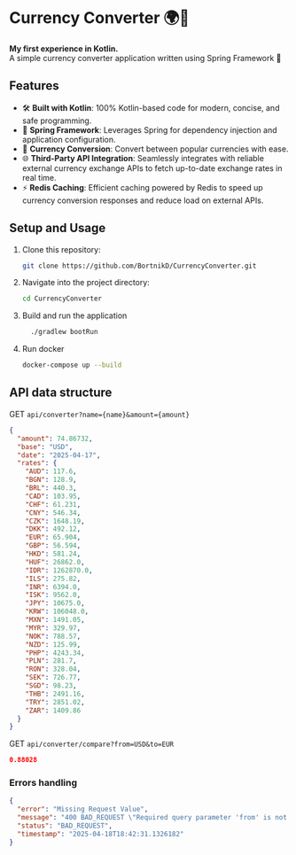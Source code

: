 # Currency Converter 🌍💱

**My first experience in Kotlin.**  
A simple currency converter application written using Spring Framework 🌱

## Features

- 🛠 **Built with Kotlin**: 100% Kotlin-based code for modern, concise, and safe programming.
- 🌱 **Spring Framework**: Leverages Spring for dependency injection and application configuration.
- 💱 **Currency Conversion**: Convert between popular currencies with ease.
- 🌐 **Third-Party API Integration**: Seamlessly integrates with reliable external currency exchange APIs to fetch up-to-date exchange rates in real time.
- ⚡️ **Redis Caching**: Efficient caching powered by Redis to speed up currency conversion responses and reduce load on external APIs.

## Setup and Usage

1. Clone this repository:
   ```bash
   git clone https://github.com/BortnikD/CurrencyConverter.git
   ```
2. Navigate into the project directory:
   ```bash
   cd CurrencyConverter
   ```
3. Build and run the application
   ```bash
     ./gradlew bootRun
   ```
4. Run docker
   ```bash
   docker-compose up --build
   ```

## API data structure

GET `api/converter?name={name}&amount={amount}`
```json
{
  "amount": 74.86732,
  "base": "USD",
  "date": "2025-04-17",
  "rates": {
    "AUD": 117.6,
    "BGN": 128.9,
    "BRL": 440.3,
    "CAD": 103.95,
    "CHF": 61.231,
    "CNY": 546.34,
    "CZK": 1648.19,
    "DKK": 492.12,
    "EUR": 65.904,
    "GBP": 56.594,
    "HKD": 581.24,
    "HUF": 26862.0,
    "IDR": 1262870.0,
    "ILS": 275.82,
    "INR": 6394.0,
    "ISK": 9562.0,
    "JPY": 10675.0,
    "KRW": 106048.0,
    "MXN": 1491.05,
    "MYR": 329.97,
    "NOK": 788.57,
    "NZD": 125.99,
    "PHP": 4243.34,
    "PLN": 281.7,
    "RON": 328.04,
    "SEK": 726.77,
    "SGD": 98.23,
    "THB": 2491.16,
    "TRY": 2851.02,
    "ZAR": 1409.86
  }
}
```

GET `api/converter/compare?from=USD&to=EUR`
```json
0.88028
```

### Errors handling
```json
{
  "error": "Missing Request Value",
  "message": "400 BAD_REQUEST \"Required query parameter 'from' is not present.\"",
  "status": "BAD_REQUEST",
  "timestamp": "2025-04-18T18:42:31.1326182"
}
```
